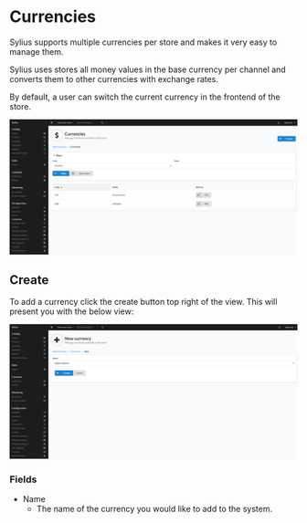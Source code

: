 # Currencies

Sylius supports multiple currencies per store and makes it very easy to manage them.

Sylius uses stores all money values in the base currency per channel and converts them to other currencies with exchange rates.

By default, a user can switch the current currency in the frontend of the store.

![alt text](../assets/images/Configuration/Currencies/01_sylius_admin_currency_index.png "Example Currencies view.")

## Create

To add a currency click the create button top right of the view. This will present you with the below view:

![alt text](../assets/images/Configuration/Currencies/02_sylius_admin_currency_create.png "Example add currency view.")

### Fields

- Name
    - The name of the currency you would like to add to the system.   